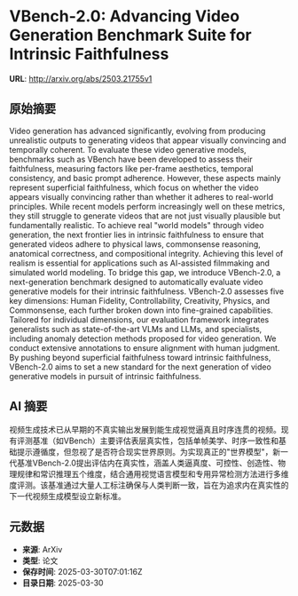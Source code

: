 # VBench-2.0: Advancing Video Generation Benchmark Suite for Intrinsic Faithfulness

**URL**: http://arxiv.org/abs/2503.21755v1

## 原始摘要

Video generation has advanced significantly, evolving from producing
unrealistic outputs to generating videos that appear visually convincing and
temporally coherent. To evaluate these video generative models, benchmarks such
as VBench have been developed to assess their faithfulness, measuring factors
like per-frame aesthetics, temporal consistency, and basic prompt adherence.
However, these aspects mainly represent superficial faithfulness, which focus
on whether the video appears visually convincing rather than whether it adheres
to real-world principles. While recent models perform increasingly well on
these metrics, they still struggle to generate videos that are not just
visually plausible but fundamentally realistic. To achieve real "world models"
through video generation, the next frontier lies in intrinsic faithfulness to
ensure that generated videos adhere to physical laws, commonsense reasoning,
anatomical correctness, and compositional integrity. Achieving this level of
realism is essential for applications such as AI-assisted filmmaking and
simulated world modeling. To bridge this gap, we introduce VBench-2.0, a
next-generation benchmark designed to automatically evaluate video generative
models for their intrinsic faithfulness. VBench-2.0 assesses five key
dimensions: Human Fidelity, Controllability, Creativity, Physics, and
Commonsense, each further broken down into fine-grained capabilities. Tailored
for individual dimensions, our evaluation framework integrates generalists such
as state-of-the-art VLMs and LLMs, and specialists, including anomaly detection
methods proposed for video generation. We conduct extensive annotations to
ensure alignment with human judgment. By pushing beyond superficial
faithfulness toward intrinsic faithfulness, VBench-2.0 aims to set a new
standard for the next generation of video generative models in pursuit of
intrinsic faithfulness.


## AI 摘要

视频生成技术已从早期的不真实输出发展到能生成视觉逼真且时序连贯的视频。现有评测基准（如VBench）主要评估表层真实性，包括单帧美学、时序一致性和基础提示遵循度，但忽视了是否符合现实世界原则。为实现真正的"世界模型"，新一代基准VBench-2.0提出评估内在真实性，涵盖人类逼真度、可控性、创造性、物理规律和常识推理五个维度，结合通用视觉语言模型和专用异常检测方法进行多维度评测。该基准通过大量人工标注确保与人类判断一致，旨在为追求内在真实性的下一代视频生成模型设立新标准。

## 元数据

- **来源**: ArXiv
- **类型**: 论文
- **保存时间**: 2025-03-30T07:01:16Z
- **目录日期**: 2025-03-30
